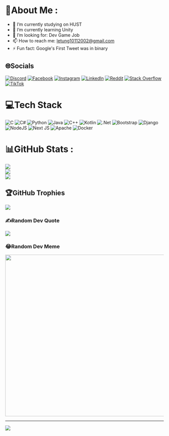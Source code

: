 # 💫About Me :
- 🔭 I’m currently studying on HUST
- 🌱 I’m currently learning Unity
- 🤔 I’m looking for: Dev Game Job
- 📫 How to reach me: letung10112002@gmail.com
- ⚡ Fun fact: Google's First Tweet was in binary

## 🌐Socials
[![Discord](https://img.shields.io/badge/Discord-%237289DA.svg?logo=discord&logoColor=white)](htttps://discord.gg/tung_08) [![Facebook](https://img.shields.io/badge/Facebook-%231877F2.svg?logo=Facebook&logoColor=white)](https://www.facebook.com/tuntun1011/) [![Instagram](https://img.shields.io/badge/Instagram-%23E4405F.svg?logo=Instagram&logoColor=white)](https://www.instagram.com/thahtug10.11/) [![LinkedIn](https://img.shields.io/badge/LinkedIn-%230077B5.svg?logo=linkedin&logoColor=white)]((https://www.linkedin.com/in/t%C3%B9ng-l%C3%AA-986a202b6/)) [![Reddit](https://img.shields.io/badge/Reddit-%23FF4500.svg?logo=Reddit&logoColor=white)](https://reddit.com/user/u/Useful-Bus5505) [![Stack Overflow](https://img.shields.io/badge/-Stackoverflow-FE7A16?logo=stack-overflow&logoColor=white)](https://stackoverflow.com/users/23558781) [![TikTok](https://img.shields.io/badge/TikTok-%23000000.svg?logo=TikTok&logoColor=white)](https://tiktok.com/@tuntun10_11) 

# 💻Tech Stack
![C](https://img.shields.io/badge/c-%2300599C.svg?style=plastic&logo=c&logoColor=white) ![C#](https://img.shields.io/badge/c%23-%23239120.svg?style=plastic&logo=c-sharp&logoColor=white) ![Python](https://img.shields.io/badge/python-3670A0?style=plastic&logo=python&logoColor=ffdd54) ![Java](https://img.shields.io/badge/java-%23ED8B00.svg?style=plastic&logo=java&logoColor=white) ![C++](https://img.shields.io/badge/c++-%2300599C.svg?style=plastic&logo=c%2B%2B&logoColor=white) ![Kotlin](https://img.shields.io/badge/kotlin-%230095D5.svg?style=plastic&logo=kotlin&logoColor=white) ![.Net](https://img.shields.io/badge/.NET-5C2D91?style=plastic&logo=.net&logoColor=white) ![Bootstrap](https://img.shields.io/badge/bootstrap-%23563D7C.svg?style=plastic&logo=bootstrap&logoColor=white) ![Django](https://img.shields.io/badge/django-%23092E20.svg?style=plastic&logo=django&logoColor=white) ![NodeJS](https://img.shields.io/badge/node.js-6DA55F?style=plastic&logo=node.js&logoColor=white) ![Next JS](https://img.shields.io/badge/Next-black?style=plastic&logo=next.js&logoColor=white) ![Apache](https://img.shields.io/badge/apache-%23D42029.svg?style=plastic&logo=apache&logoColor=white) ![Docker](https://img.shields.io/badge/docker-%230db7ed.svg?style=plastic&logo=docker&logoColor=white)
# 📊GitHub Stats :
![](https://github-readme-stats.vercel.app/api?username=Tung20205043&theme=radical&hide_border=false&include_all_commits=false&count_private=false)<br/>
![](https://github-readme-streak-stats.herokuapp.com/?user=Tung20205043&theme=radical&hide_border=false)<br/>
![](https://github-readme-stats.vercel.app/api/top-langs/?username=Tung20205043&theme=radical&hide_border=false&include_all_commits=false&count_private=false&layout=compact)

## 🏆GitHub Trophies
![](https://github-trophies.vercel.app/?username=Tung20205043&theme=radical&no-frame=false&no-bg=false&margin-w=4)

### ✍️Random Dev Quote
![](https://quotes-github-readme.vercel.app/api?type=horizontal&theme=radical)

### 😂Random Dev Meme
<img src="https://random-memer.herokuapp.com/" width="512px"/>

---
[![](https://visitcount.itsvg.in/api?id=Tung20205043&icon=0&color=0)](https://visitcount.itsvg.in)
